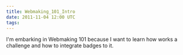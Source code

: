 ```yaml
---
title: Webmaking_101_Intro
date: 2011-11-04 12:00 UTC
tags:
---
```

I'm embarking in Webmaking 101 because I want to learn how works a challenge and how to integrate badges to it.  
